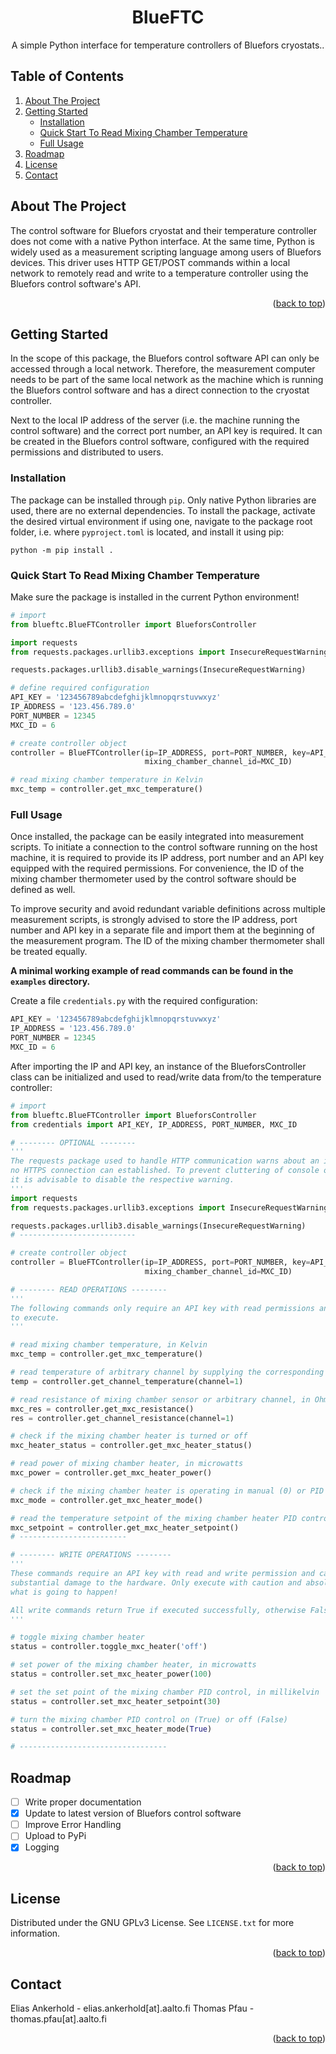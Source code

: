 <a name="readme-top"></a>

<div align="center">
  <h1 align="center">BlueFTC</h1>

  <p align="center">
    A simple Python interface for temperature controllers of Bluefors cryostats..
  </p>
</div>

<!-- TABLE OF CONTENTS -->
## Table of Contents
  <ol>
    <li>
      <a href="#about-the-project">About The Project</a>
    </li>
    <li>
      <a href="#getting-started">Getting Started</a>
      <ul>
        <li><a href="#installation">Installation</a></li>
        <li><a href="#quick-start-to-read-mixing-chamber-temperature">Quick Start To Read Mixing Chamber Temperature</a></li>
        <li><a href="#full-usage">Full Usage</a></li>
      </ul>
    </li>
    <li><a href="#roadmap">Roadmap</a></li>
    <li><a href="#license">License</a></li>
    <li><a href="#contact">Contact</a></li>
  </ol>

<!-- ABOUT THE PROJECT -->

## About The Project

The control software for Bluefors cryostat and their temperature controller does not come with a native Python interface. At the same time, Python is widely used as a measurement scripting language among users of Bluefors devices. This driver uses HTTP GET/POST commands within a local network to remotely read and write to a temperature controller using the Bluefors control software's API.

<p align="right">(<a href="#readme-top">back to top</a>)</p>

<!-- GETTING STARTED -->

## Getting Started
In the scope of this package, the Bluefors control software API can only be accessed through a local network. Therefore, the measurement computer needs to be part of the same local network as the machine which is running the Bluefors control software and has a direct connection to the cryostat controller.

Next to the local IP address of the server (i.e. the machine running the control software) and the correct port number, an API key is required. It can be created in the Bluefors control software, configured with the required permissions and distributed to users.

<!-- INSTALLATION -->

### Installation

The package can be installed through `pip`. Only native Python libraries are used, there are no external dependencies.
To install the package, activate the desired virtual environment if using one, navigate to the package root folder, i.e. where `pyproject.toml` is located, and install it using pip:

```shell
python -m pip install .
```

<!-- QUICK START TO READ MIXING CHAMBER TEMPERATURE -->

### Quick Start To Read Mixing Chamber Temperature

Make sure the package is installed in the current Python environment!

```python
# import
from blueftc.BlueFTController import BlueforsController

import requests
from requests.packages.urllib3.exceptions import InsecureRequestWarning

requests.packages.urllib3.disable_warnings(InsecureRequestWarning)

# define required configuration
API_KEY = '123456789abcdefghijklmnopqrstuvwxyz'
IP_ADDRESS = '123.456.789.0'
PORT_NUMBER = 12345
MXC_ID = 6

# create controller object
controller = BlueFTController(ip=IP_ADDRESS, port=PORT_NUMBER, key=API_KEY, 
                              mixing_chamber_channel_id=MXC_ID)

# read mixing chamber temperature in Kelvin
mxc_temp = controller.get_mxc_temperature()
```

<!-- FULL USAGE -->

### Full Usage

Once installed, the package can be easily integrated into measurement scripts. To initiate a connection to the control software running on the host machine, it is required to provide its IP address, port number and an API key equipped with the required permissions. For convenience, the ID of the mixing chamber thermometer  used by the control software should be defined as well.

To improve security and avoid redundant variable definitions across multiple measurement scripts, is strongly advised to store the IP address, port number and API key in a separate file and import them at the beginning of the measurement program. The ID of the mixing chamber thermometer shall be treated equally.

**A minimal working example of read commands can be found in the `examples` directory.**

Create a file `credentials.py` with the required configuration:

```python
API_KEY = '123456789abcdefghijklmnopqrstuvwxyz'
IP_ADDRESS = '123.456.789.0'
PORT_NUMBER = 12345
MXC_ID = 6

```

After importing the IP and API key, an instance of the BlueforsController class can be initialized and used to read/write data from/to the temperature controller:

```python
# import
from blueftc.BlueFTController import BlueforsController
from credentials import API_KEY, IP_ADDRESS, PORT_NUMBER, MXC_ID

# -------- OPTIONAL --------
'''
The requests package used to handle HTTP communication warns about an insecure connection if 
no HTTPS connection can established. To prevent cluttering of console outputs and log files, 
it is advisable to disable the respective warning.
'''
import requests
from requests.packages.urllib3.exceptions import InsecureRequestWarning

requests.packages.urllib3.disable_warnings(InsecureRequestWarning)
# --------------------------

# create controller object
controller = BlueFTController(ip=IP_ADDRESS, port=PORT_NUMBER, key=API_KEY, 
                              mixing_chamber_channel_id=MXC_ID)

# -------- READ OPERATIONS --------
'''
The following commands only require an API key with read permissions and are always safe 
to execute.
'''

# read mixing chamber temperature, in Kelvin
mxc_temp = controller.get_mxc_temperature()

# read temperature of arbitrary channel by supplying the corresponding channel ID, in Kelvin
temp = controller.get_channel_temperature(channel=1)

# read resistance of mixing chamber sensor or arbitrary channel, in Ohm
mxc_res = controller.get_mxc_resistance()
res = controller.get_channel_resistance(channel=1)

# check if the mixing chamber heater is turned or off
mxc_heater_status = controller.get_mxc_heater_status()

# read power of mixing chamber heater, in microwatts
mxc_power = controller.get_mxc_heater_power()

# check if the mixing chamber heater is operating in manual (0) or PID (1) mode
mxc_mode = controller.get_mxc_heater_mode()

# read the temperature setpoint of the mixing chamber heater PID control, in Kelvin
mxc_setpoint = controller.get_mxc_heater_setpoint()
# ------------------------

# -------- WRITE OPERATIONS --------
'''
These commands require an API key with read and write permission and can potentially cause 
substantial damage to the hardware. Only execute with caution and absolute certainty of 
what is going to happen!

All write commands return True if executed successfully, otherwise False.
'''

# toggle mixing chamber heater
status = controller.toggle_mxc_heater('off')

# set power of the mixing chamber heater, in microwatts
status = controller.set_mxc_heater_power(100)

# set the set point of the mixing chamber PID control, in millikelvin
status = controller.set_mxc_heater_setpoint(30)

# turn the mixing chamber PID control on (True) or off (False)
status = controller.set_mxc_heater_mode(True)

# ---------------------------------

```

<!-- ROADMAP -->

## Roadmap

- [ ] Write proper documentation
- [x] Update to latest version of Bluefors control software
- [ ] Improve Error Handling
- [ ] Upload to PyPi
- [x] Logging

<p align="right">(<a href="#readme-top">back to top</a>)</p>

<!-- LICENSE -->

## License

Distributed under the GNU GPLv3 License. See `LICENSE.txt` for more information.

<p align="right">(<a href="#readme-top">back to top</a>)</p>

<!-- CONTACT -->

## Contact

Elias Ankerhold - elias.ankerhold[at].aalto.fi
Thomas Pfau - thomas.pfau[at].aalto.fi

<p align="right">(<a href="#readme-top">back to top</a>)</p>
